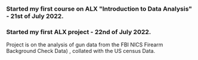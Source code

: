 

### Started my first course on ALX "Introduction to Data Analysis" - 21st of July 2022.

### Started my first ALX project - 22nd of July 2022.
Project is on the analysis of gun data from the FBI NICS Firearm Background Check Data) , collated with the US census Data.
